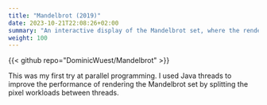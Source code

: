 ```yaml
---
title: "Mandelbrot (2019)"
date: 2023-10-21T22:08:26+02:00
summary: "An interactive display of the Mandelbrot set, where the rendering is optimized with parallel programming."
weight: 100
---
```


{{< github repo="DominicWuest/Mandelbrot" >}}

This was my first try at parallel programming.
I used Java threads to improve the performance of rendering the Mandelbrot set by splitting the pixel workloads between threads.